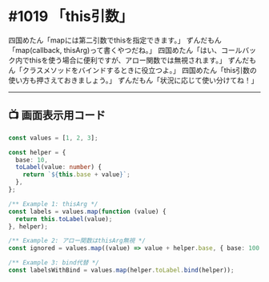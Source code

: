 # #1019 「this引数」

四国めたん「mapには第二引数でthisを指定できます。」
ずんだもん「map(callback, thisArg)って書くやつだね。」
四国めたん「はい、コールバック内でthisを使う場合に便利ですが、アロー関数では無視されます。」
ずんだもん「クラスメソッドをバインドするときに役立つよ。」
四国めたん「this引数の使い方も押さえておきましょう。」
ずんだもん「状況に応じて使い分けてね！」

---

## 📺 画面表示用コード

```typescript
const values = [1, 2, 3];

const helper = {
  base: 10,
  toLabel(value: number) {
    return `${this.base + value}`;
  },
};

/** Example 1: thisArg */
const labels = values.map(function (value) {
  return this.toLabel(value);
}, helper);

/** Example 2: アロー関数はthisArg無視 */
const ignored = values.map((value) => value + helper.base, { base: 100 });

/** Example 3: bind代替 */
const labelsWithBind = values.map(helper.toLabel.bind(helper));
```
